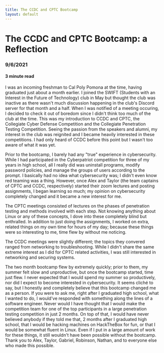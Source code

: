 ```yaml
---
title: The CCDC and CPTC Bootcamp 
layout: default
---
```

# The CCDC and CPTC Bootcamp: a Reflection
### 9/6/2021
#### 3 minute read

I was an incoming freshman to Cal Poly Pomona at the time, having graduated just about a month earlier. I joined the SWIFT (Students with an Interest in the Future of Technology) club in May but thought the club was inactive as there wasn't much discussion happening in the club's Discord server for that month and a half. When I was notified of a meeting occuring, I decided to check it out of boredom since I didn't think too much of the club at the time. This was my introduction to CCDC and CPTC, the Collegiate Cyber Defense Competition and the Collegiate Penetration Testing Competition. Seeing the passion from the speakers and alumni, my interest in the club was reignited and I became heavily interested in these competitions. I had only heard of CCDC before this point but I wasn't too aware of what it was yet.


Prior to the bootcamp, I barely had any "true" experience in cybersecurity. While I had participated in the Cyberpatriot competition for three of my years in high school, all I really did was uninstall programs, modify password policies, and manage the groups of users according to the prompt. I basically had no idea what cybersecurity was; I didn't even know red teaming was a thing. However, once Alex and Taylor (the team captains of CPTC and CCDC, respectively) started their zoom lectures and posting assignments, I began learning so much; my opinion on cybersecurity completely changed and it became a new interest for me.

The CPTC meetings consisted of lectures on the phases of penetration testing and methods involved with each step. Not knowing anything about Linux or any of these concepts, I dove into these completely blind but enthralled. In addition to just doing the assignments, I worked on extra, related things on my own time for hours of my day; because these things were so interesting to me, time flew by without me noticing.

The CCDC meetings were slightly different; the topics they convered ranged from networking to troubleshooting. While I didn't share the same extreme interest as I did for CPTC related activities, I was still interested in networking and securing systems. 

The two month bootcamp flew by extremely quickly; prior to them, my summer felt slow and unproductive, but once the bootcamp started, time just flew. I never expected that I would spend my summer so productively, nor did I expect to become interested in cybersecurity. It seems cliché to say, but I honestly and completely believe that this bootcamp changed me as a person. If you were to ask me, right after I graduated high school, what I wanted to do, I would've responded with something along the lines of a software engineer. Never would I have thought that I would make the competition team for one of the top participants in a large penetration testing competition in just 2 months. On top of that, I would have never believed anybody if they told me that, 2 months after I graduated high school, that I would be hacking machines on HackTheBox for fun, or that I would be somewhat fluent in Linux. Even if I put in a large amount of work for these things, it still wouldn't have been possible without the bootcamp. Thank you to Alex, Taylor, Gabriel, Robinson, Nathan, and to everyone else who made this possible. 

